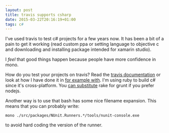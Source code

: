 ```yaml
---
layout: post
title: travis supports csharp
date: 2015-03-22T20:16:19+01:00
tags: c#
---
```


I've used travis to test c# projects for a few years now. It has been a bit of a pain to get it working (read custom ppa or setting language to objective c and downloading and installing package intended for xamarin studio).

I _feel_ that good things happen because people have more confidence in mono. 

How do you test your projects on travis? Read the [travis documentation](http://docs.travis-ci.com/user/languages/csharp/) or look at how I have done it in [for example with](https://github.com/wallymathieu/with/blob/master/.travis.yml). I'm using ruby to build c# since it's cross-platform. You [can substitute](https://github.com/csainty/Veil/blob/master/Build/gruntfile.js) rake for grunt if you prefer nodejs.

Another way is to use that bash has some nice filename expansion. This means that you can probably write: 

    mono ./src/packages/NUnit.Runners.*/tools/nunit-console.exe

to avoid hard coding the version of the runner.
